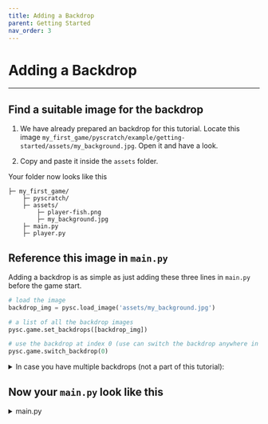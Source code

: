 ```yaml
---
title: Adding a Backdrop
parent: Getting Started
nav_order: 3
---
```

# Adding a Backdrop
---
## Find a suitable image for the backdrop
1. We have already prepared an backdrop for this tutorial. Locate this image `my_first_game/pyscratch/example/getting-started/assets/my_background.jpg`. Open it and have a look. 

2. Copy and paste it inside the `assets` folder. 

Your folder now looks like this
```
├─ my_first_game/
    ├─ pyscratch/
    ├─ assets/
        ├─ player-fish.png
        ├─ my_background.jpg
    ├─ main.py
    ├─ player.py
```
## Reference this image in `main.py`
Adding a backdrop is as simple as just adding these three lines in `main.py` before the game start.

```python
# load the image
backdrop_img = pysc.load_image('assets/my_background.jpg') 

# a list of all the backdrop images 
pysc.game.set_backdrops([backdrop_img]) 

# use the backdrop at index 0 (use can switch the backdrop anywhere in the game)
pysc.game.switch_backdrop(0) 
```

<details markdown="block">
  <summary>
    In case you have multiple backdrops (not a part of this tutorial): 
  </summary>


```python
# load the images
backdrop_img0 = pysc.load_image('assets/my_background0.jpg') 
backdrop_img1 = pysc.load_image('assets/my_background1.jpg') 
backdrop_img2 = pysc.load_image('assets/my_background2.jpg') 

# a list of all the backdrop images 
pysc.game.set_backdrops([backdrop_img0, backdrop_img1, backdrop_img2]) 

# use the backdrop at index 0 
pysc.game.switch_backdrop(0) 
```
</details>



## Now your `main.py` look like this

<details markdown="block">
  <summary>
    main.py
  </summary>



```python
import pyscratch as pysc
import player

# backdrop
backdrop_img = pysc.load_image('assets/my_background.jpg') # load the image(s)
pysc.game.set_backdrops([backdrop_img]) # a list of all the backdrop images 
pysc.game.switch_backdrop(0) # use the backdrop at index 0 


# start the game
screen_height = 720
screen_width = 1280
framerate = 60

pysc.game.update_screen_mode((screen_width, screen_height))
pysc.game.start(framerate)
```

</details>

